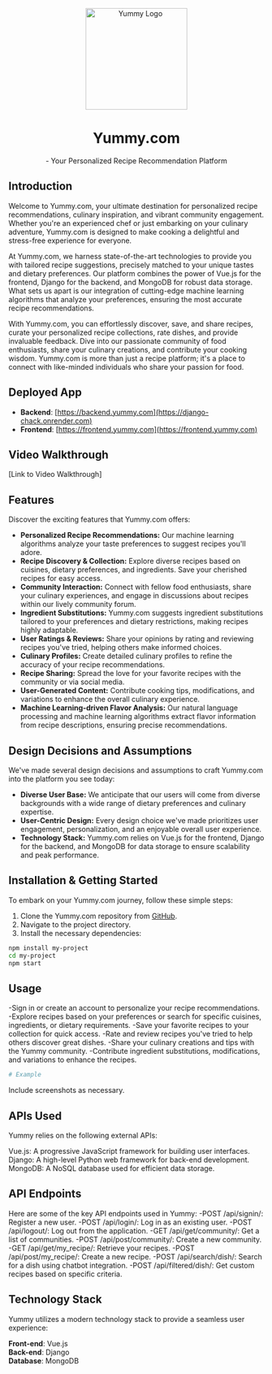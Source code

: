 <p align="center">
    <img src="yummy_logo.png" alt="Yummy Logo" width="200" height="200">
  </p>
  
  <h1><center> Yummy.com </center></h1>

  <p><center>  - Your Personalized Recipe Recommendation Platform</center></p>
  
  ## Introduction
  
  Welcome to Yummy.com, your ultimate destination for personalized recipe recommendations, culinary inspiration, and vibrant community engagement. Whether you're an experienced chef or just embarking on your culinary adventure, Yummy.com is designed to make cooking a delightful and stress-free experience for everyone.
  
  At Yummy.com, we harness state-of-the-art technologies to provide you with tailored recipe suggestions, precisely matched to your unique tastes and dietary preferences. Our platform combines the power of Vue.js for the frontend, Django for the backend, and MongoDB for robust data storage. What sets us apart is our integration of cutting-edge machine learning algorithms that analyze your preferences, ensuring the most accurate recipe recommendations.
  
  With Yummy.com, you can effortlessly discover, save, and share recipes, curate your personalized recipe collections, rate dishes, and provide invaluable feedback. Dive into our passionate community of food enthusiasts, share your culinary creations, and contribute your cooking wisdom. Yummy.com is more than just a recipe platform; it's a place to connect with like-minded individuals who share your passion for food.
  
  ## Deployed App
  
  - <b>Backend</b>: [https://backend.yummy.com](https://django-chack.onrender.com)
  - <b>Frontend</b>: [https://frontend.yummy.com](https://frontend.yummy.com)
  
  ## Video Walkthrough
  
  [Link to Video Walkthrough]
  
  ## Features
  
  Discover the exciting features that Yummy.com offers:
  
  - **Personalized Recipe Recommendations:** Our machine learning algorithms analyze your taste preferences to suggest recipes you'll adore.
  - **Recipe Discovery & Collection:** Explore diverse recipes based on cuisines, dietary preferences, and ingredients. Save your cherished recipes for easy access.
  - **Community Interaction:** Connect with fellow food enthusiasts, share your culinary experiences, and engage in discussions about recipes within our lively community forum.
  - **Ingredient Substitutions:** Yummy.com suggests ingredient substitutions tailored to your preferences and dietary restrictions, making recipes highly adaptable.
  - **User Ratings & Reviews:** Share your opinions by rating and reviewing recipes you've tried, helping others make informed choices.
  - **Culinary Profiles:** Create detailed culinary profiles to refine the accuracy of your recipe recommendations.
  - **Recipe Sharing:** Spread the love for your favorite recipes with the community or via social media.
  - **User-Generated Content:** Contribute cooking tips, modifications, and variations to enhance the overall culinary experience.
  - **Machine Learning-driven Flavor Analysis:** Our natural language processing and machine learning algorithms extract flavor information from recipe descriptions, ensuring precise recommendations.
  
  ## Design Decisions and Assumptions
  
  We've made several design decisions and assumptions to craft Yummy.com into the platform you see today:
  
  - **Diverse User Base:** We anticipate that our users will come from diverse backgrounds with a wide range of dietary preferences and culinary expertise.
  - **User-Centric Design:** Every design choice we've made prioritizes user engagement, personalization, and an enjoyable overall user experience.
  - **Technology Stack:** Yummy.com relies on Vue.js for the frontend, Django for the backend, and MongoDB for data storage to ensure scalability and peak performance.
  
  ## Installation & Getting Started
  
  To embark on your Yummy.com journey, follow these simple steps:
  
  1. Clone the Yummy.com repository from [GitHub](https://github.com/IAmtarunKumar/Yummy.com).
  2. Navigate to the project directory.
  3. Install the necessary dependencies:
  
  
  
  ```bash
  npm install my-project
  cd my-project
  npm start
  ```
  
  ## Usage
  -Sign in or create an account to personalize your recipe recommendations.
  -Explore recipes based on your preferences or search for specific cuisines, ingredients, or dietary requirements.
  -Save your favorite recipes to your collection for quick access.
  -Rate and review recipes you've tried to help others discover great dishes.
  -Share your culinary creations and tips with the Yummy community.
  -Contribute ingredient substitutions, modifications, and variations to enhance the recipes.
  
  ```bash
  # Example
  ```
  
  Include screenshots as necessary.
  
  ## APIs Used
  Yummy relies on the following external APIs:
  
  Vue.js: A progressive JavaScript framework for building user interfaces.
  Django: A high-level Python web framework for back-end development.
  MongoDB: A NoSQL database used for efficient data storage.
  
  ## API Endpoints
  
  Here are some of the key API endpoints used in Yummy:
-POST /api/signin/: Register a new user.
-POST /api/login/: Log in as an existing user.
-POST /api/logout/: Log out from the application.
-GET /api/get/community/: Get a list of communities.
-POST /api/post/community/: Create a new community.
-GET /api/get/my_recipe/: Retrieve your recipes.
-POST /api/post/my_recipe/: Create a new recipe.
-POST /api/search/dish/: Search for a dish using chatbot integration.
-POST /api/filtered/dish/: Get custom recipes based on specific criteria.

## Technology Stack

Yummy utilizes a modern technology stack to provide a seamless user experience:

<b>Front-end</b>: Vue.js <br>
<b>Back-end</b>: Django <br>
<b>Database</b>: MongoDB <br>

  <img src="" alt="">
